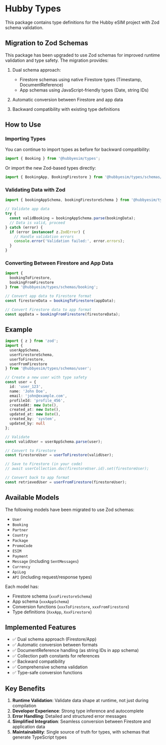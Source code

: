 # Hubby Types

This package contains type definitions for the Hubby eSIM project with Zod schema validation.

## Migration to Zod Schemas

This package has been upgraded to use Zod schemas for improved runtime validation and type safety. The migration provides:

1. Dual schema approach:
   - Firestore schemas using native Firestore types (Timestamp, DocumentReference)
   - App schemas using JavaScript-friendly types (Date, string IDs)

2. Automatic conversion between Firestore and app data

3. Backward compatibility with existing type definitions

## How to Use

### Importing Types

You can continue to import types as before for backward compatibility:

```typescript
import { Booking } from '@hubbyesim/types';
```

Or import the new Zod-based types directly:

```typescript
import { BookingApp, BookingFirestore } from '@hubbyesim/types/schemas/booking';
```

### Validating Data with Zod

```typescript
import { bookingAppSchema, bookingFirestoreSchema } from '@hubbyesim/types/schemas/booking';

// Validate app data
try {
  const validBooking = bookingAppSchema.parse(bookingData);
  // Data is valid, proceed
} catch (error) {
  if (error instanceof z.ZodError) {
    // Handle validation errors
    console.error('Validation failed:', error.errors);
  }
}
```

### Converting Between Firestore and App Data

```typescript
import { 
  bookingToFirestore, 
  bookingFromFirestore 
} from '@hubbyesim/types/schemas/booking';

// Convert app data to Firestore format
const firestoreData = bookingToFirestore(appData);

// Convert Firestore data to app format
const appData = bookingFromFirestore(firestoreData);
```

## Example

```typescript
import { z } from 'zod';
import { 
  userAppSchema, 
  userFirestoreSchema,
  userToFirestore,
  userFromFirestore
} from '@hubbyesim/types/schemas/user';

// Create a new user with type safety
const user = {
  id: 'user_123',
  name: 'John Doe',
  email: 'john@example.com',
  profileId: 'profile_456',
  createdAt: new Date(),
  created_at: new Date(),
  updated_at: new Date(),
  created_by: 'system',
  updated_by: null
};

// Validate
const validUser = userAppSchema.parse(user);

// Convert to Firestore
const firestoreUser = userToFirestore(validUser);

// Save to Firestore (in your code)
// await userCollection.doc(firestoreUser.id).set(firestoreUser);

// Convert back to app format
const retrievedUser = userFromFirestore(firestoreUser);
```

## Available Models

The following models have been migrated to use Zod schemas:

- `User`
- `Booking`
- `Partner`
- `Country`
- `Package`
- `PromoCode`
- `ESIM`
- `Payment`
- `Message` (including `SentMessages`)
- `Currency`
- `ApiLog`
- `API` (including request/response types)

Each model has:

- Firestore schema (`xxxFirestoreSchema`)
- App schema (`xxxAppSchema`)
- Conversion functions (`xxxToFirestore`, `xxxFromFirestore`)
- Type definitions (`XxxApp`, `XxxFirestore`)

## Implemented Features

- ✅ Dual schema approach (Firestore/App)
- ✅ Automatic conversion between formats
- ✅ DocumentReference handling (as string IDs in app schema)
- ✅ Collection path constants for references
- ✅ Backward compatibility
- ✅ Comprehensive schema validation
- ✅ Type-safe conversion functions

## Key Benefits

1. **Runtime Validation**: Validate data shape at runtime, not just during compilation
2. **Developer Experience**: Strong type inference and autocomplete
3. **Error Handling**: Detailed and structured error messages
4. **Simplified Integration**: Seamless conversion between Firestore and application data
5. **Maintainability**: Single source of truth for types, with schemas that generate TypeScript types 